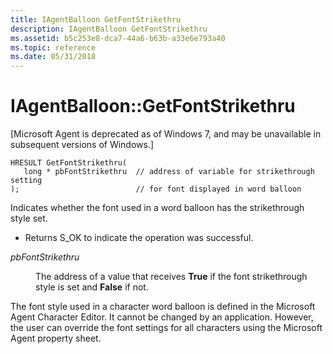```yaml
---
title: IAgentBalloon GetFontStrikethru
description: IAgentBalloon GetFontStrikethru
ms.assetid: b5c253e8-dca7-44a6-b63b-a33e6e793a40
ms.topic: reference
ms.date: 05/31/2018
---
```


# IAgentBalloon::GetFontStrikethru

\[Microsoft Agent is deprecated as of Windows 7, and may be unavailable in subsequent versions of Windows.\]

``` syntax
HRESULT GetFontStrikethru(
   long * pbFontStrikethru  // address of variable for strikethrough setting 
);                          // for font displayed in word balloon 
```

Indicates whether the font used in a word balloon has the strikethrough style set.

-   Returns S\_OK to indicate the operation was successful.

<dl> <dt>

<span id="pbFontStrikethru"></span><span id="pbfontstrikethru"></span><span id="PBFONTSTRIKETHRU"></span>*pbFontStrikethru*
</dt> <dd>

The address of a value that receives **True** if the font strikethrough style is set and **False** if not.

</dd> </dl>

The font style used in a character word balloon is defined in the Microsoft Agent Character Editor. It cannot be changed by an application. However, the user can override the font settings for all characters using the Microsoft Agent property sheet.

 

 





